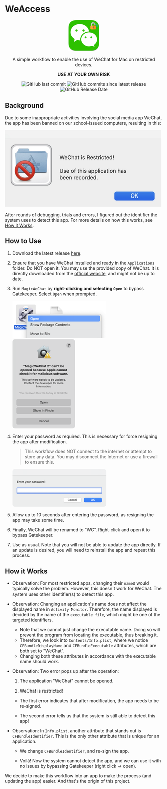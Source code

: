 # WeAccess

<div align="center">

<img src="https://github.com/mrmagic2020/WeAccess/blob/main/Assets/ApplicationStub.png?raw=true" width="100" alt="Logo">

A simple workflow to enable the use of WeChat for Mac on restricted devices.

**USE AT YOUR OWN RISK**

![GitHub last commit](https://img.shields.io/github/last-commit/mrmagic2020/WeAccess)
![GitHub commits since latest release](https://img.shields.io/github/commits-since/mrmagic2020/WeAccess/latest)
![GitHub Release Date](https://img.shields.io/github/release-date/mrmagic2020/WeAccess)

</div>

## Background

Due to some inappropriate activities involving the social media app WeChat, the app has been banned on our school-issued computers, resulting in this:

<img src="https://github.com/mrmagic2020/WeAccess/blob/main/Assets/ban_message.jpg?raw=true" width="500" alt="Restriction Message">

After rounds of debugging, trials and errors, I figured out the identifier the system uses to detect this app. For more details on how this works, see [How it Works](#how-it-works).

## How to Use

1. Download the latest release [here](https://github.com/mrmagic2020/WeAccess/latest).

2. Ensure that you have WeChat installed and ready in the `Applications` folder. Do NOT open it. You may use the provided copy of WeChat. It is directly downloaded from the [official website](https://mac.weixin.qq.com/?lang=en), and might not be up to date.

3. Run `MagicWeChat` by **right-clicking and selecting `Open`** to bypass Gatekeeper. Select `Open` when prompted.

    <img src="https://github.com/mrmagic2020/WeAccess/blob/main/Assets/Image%201.png?raw=true" width="300" alt="Image 1">
    <img src="https://github.com/mrmagic2020/WeAccess/blob/main/Assets/Image%202.png?raw=true" width="200" alt="Image 2">

4. Enter your password as required. This is necessary for force resigning the app after modification.

    > This workflow does NOT connect to the internet or attempt to store any data. You may disconnect the Internet or use a firewall to ensure this.

    <img src="https://github.com/mrmagic2020/WeAccess/blob/main/Assets/Image%203.png?raw=true" width="300" alt="Image 3">

5. Allow up to 10 seconds after entering the password, as resigning the app may take some time.

6. Finally, WeChat will be renamed to “WC”. Right-click and open it to bypass Gatekeeper.

7. Use as usual. Note that you will not be able to update the app directly. If an update is desired, you will need to reinstall the app and repeat this process.

## How it Works

- Observation: For most restricted apps, changing their `name`s would typically solve the problem. However, this doesn't work for WeChat. The system uses other identifier(s) to detect this app.
- Observation: Changing an application's name does not affect the displayed name in `Activity Monitor`. Therefore, the name displayed is decided by the name of the `executable file`, which might be one of the targeted identifiers.

  - Note that we cannot just change the executable name. Doing so will prevent the program from locating the executable, thus breaking it.
  - Therefore, we look into `Contents/Info.plist`, where we notice `CFBundleDisplayName` and `CFBundleExecutable` attributes, which are both set to  "WeChat".
  - Changing both these attributes in accordance with the executable name should work.

- Observation: Two error pops up after the operation:

  1. The application "WeChat" cannot be opened.

  2. WeChat is restricted!

  - The first error indicates that after modification, the app needs to be re-signed.

  - The second error tells us that the system is still able to detect this app!

- Observation: In `Info.plist`, another attribute that stands out is `CFBundleIdentifier`. This is the only other attribute that is unique for an application.

  - We change `CFBundleIdentifier`, and re-sign the app.

  - Voilà! Now the system cannot detect the app, and we can use it with no issues by bypassing Gatekeeper (right click -> open).

We decide to make this workflow into an app to make the process (and updating the app) easier. And that's the origin of this project.
